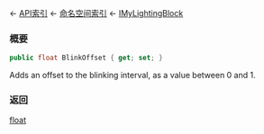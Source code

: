 ← [API索引](Api-Index) ← [命名空间索引](Namespace-Index) ← [IMyLightingBlock](Sandbox.ModAPI.Ingame.IMyLightingBlock)

### 概要

```csharp
public float BlinkOffset { get; set; }
```

Adds an offset to the blinking interval, as a value between 0 and 1.

### 返回

[float](https://docs.microsoft.com/en-us/dotnet/api/System.Single?view=netframework-4.6)

